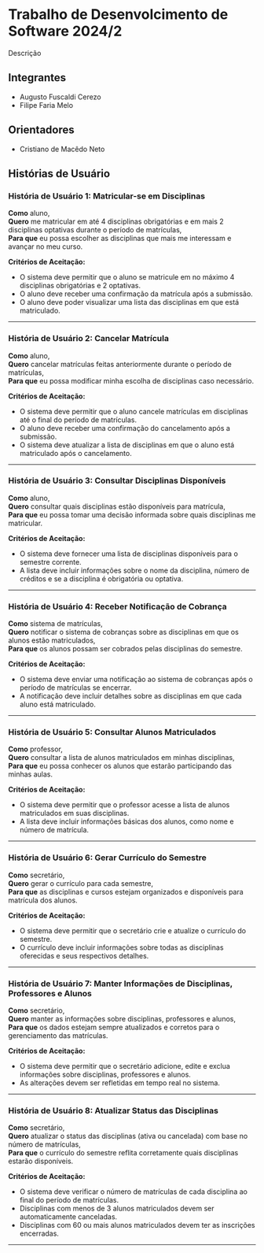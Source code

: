 # Trabalho de Desenvolcimento de Software 2024/2
Descrição

## Integrantes
* Augusto Fuscaldi Cerezo
* Filipe Faria Melo

## Orientadores
* Cristiano de Macêdo Neto

## Histórias de Usuário

### História de Usuário 1: Matricular-se em Disciplinas
**Como** aluno,  
**Quero** me matricular em até 4 disciplinas obrigatórias e em mais 2 disciplinas optativas durante o período de matrículas,  
**Para que** eu possa escolher as disciplinas que mais me interessam e avançar no meu curso.

**Critérios de Aceitação:**
- O sistema deve permitir que o aluno se matricule em no máximo 4 disciplinas obrigatórias e 2 optativas.
- O aluno deve receber uma confirmação da matrícula após a submissão.
- O aluno deve poder visualizar uma lista das disciplinas em que está matriculado.

---

### História de Usuário 2: Cancelar Matrícula
**Como** aluno,  
**Quero** cancelar matrículas feitas anteriormente durante o período de matrículas,  
**Para que** eu possa modificar minha escolha de disciplinas caso necessário.

**Critérios de Aceitação:**
- O sistema deve permitir que o aluno cancele matrículas em disciplinas até o final do período de matrículas.
- O aluno deve receber uma confirmação do cancelamento após a submissão.
- O sistema deve atualizar a lista de disciplinas em que o aluno está matriculado após o cancelamento.

---

### História de Usuário 3: Consultar Disciplinas Disponíveis
**Como** aluno,  
**Quero** consultar quais disciplinas estão disponíveis para matrícula,  
**Para que** eu possa tomar uma decisão informada sobre quais disciplinas me matricular.

**Critérios de Aceitação:**
- O sistema deve fornecer uma lista de disciplinas disponíveis para o semestre corrente.
- A lista deve incluir informações sobre o nome da disciplina, número de créditos e se a disciplina é obrigatória ou optativa.

---

### História de Usuário 4: Receber Notificação de Cobrança
**Como** sistema de matrículas,  
**Quero** notificar o sistema de cobranças sobre as disciplinas em que os alunos estão matriculados,  
**Para que** os alunos possam ser cobrados pelas disciplinas do semestre.

**Critérios de Aceitação:**
- O sistema deve enviar uma notificação ao sistema de cobranças após o período de matrículas se encerrar.
- A notificação deve incluir detalhes sobre as disciplinas em que cada aluno está matriculado.

---

### História de Usuário 5: Consultar Alunos Matriculados
**Como** professor,  
**Quero** consultar a lista de alunos matriculados em minhas disciplinas,  
**Para que** eu possa conhecer os alunos que estarão participando das minhas aulas.

**Critérios de Aceitação:**
- O sistema deve permitir que o professor acesse a lista de alunos matriculados em suas disciplinas.
- A lista deve incluir informações básicas dos alunos, como nome e número de matrícula.

---

### História de Usuário 6: Gerar Currículo do Semestre
**Como** secretário,  
**Quero** gerar o currículo para cada semestre,  
**Para que** as disciplinas e cursos estejam organizados e disponíveis para matrícula dos alunos.

**Critérios de Aceitação:**
- O sistema deve permitir que o secretário crie e atualize o currículo do semestre.
- O currículo deve incluir informações sobre todas as disciplinas oferecidas e seus respectivos detalhes.

---

### História de Usuário 7: Manter Informações de Disciplinas, Professores e Alunos
**Como** secretário,  
**Quero** manter as informações sobre disciplinas, professores e alunos,  
**Para que** os dados estejam sempre atualizados e corretos para o gerenciamento das matrículas.

**Critérios de Aceitação:**
- O sistema deve permitir que o secretário adicione, edite e exclua informações sobre disciplinas, professores e alunos.
- As alterações devem ser refletidas em tempo real no sistema.

---

### História de Usuário 8: Atualizar Status das Disciplinas
**Como** secretário,  
**Quero** atualizar o status das disciplinas (ativa ou cancelada) com base no número de matrículas,  
**Para que** o currículo do semestre reflita corretamente quais disciplinas estarão disponíveis.

**Critérios de Aceitação:**
- O sistema deve verificar o número de matrículas de cada disciplina ao final do período de matrículas.
- Disciplinas com menos de 3 alunos matriculados devem ser automaticamente canceladas.
- Disciplinas com 60 ou mais alunos matriculados devem ter as inscrições encerradas.

---
